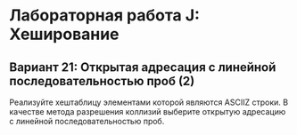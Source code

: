 # Лабораторная работа J: Хеширование

## Вариант 21: Открытая адресация с линейной последовательностью проб (2)

Реализуйте хеш­таблицу элементами которой являются ASCII­Z строки. В качестве метода разрешения коллизий выберите открытую адресацию с линейной последовательностью проб.
